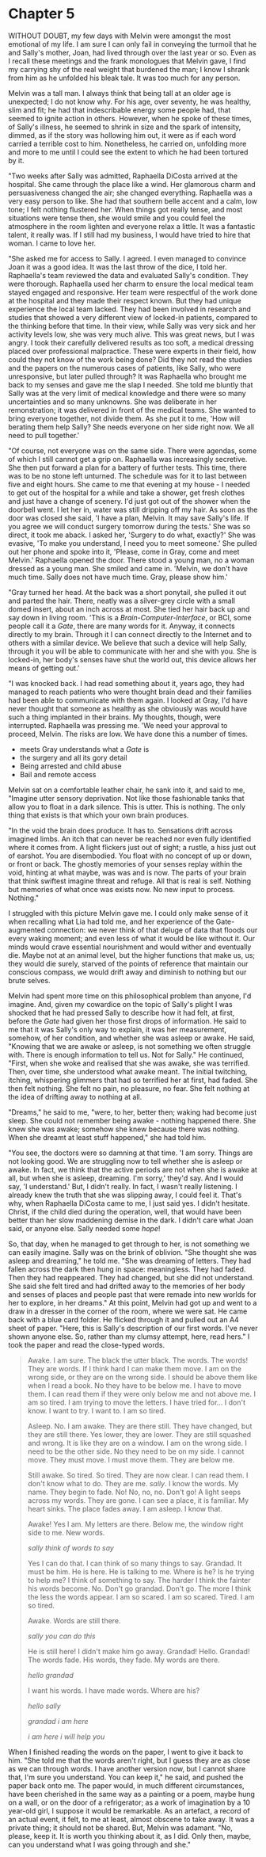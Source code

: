 
# Chapter 5

<span class="firstLetter">W</span>ITHOUT DOUBT, my few days with Melvin were amongst the most emotional of my life. I am sure I can only fail in conveying the turmoil that he and Sally's mother, Joan, had lived through over the last year or so. Even as I recall these meetings and the frank monologues that Melvin gave, I find my carrying shy of the real weight that burdened the man; I know I shrank from him as he unfolded his bleak tale. It was too much for any person.

Melvin was a tall man. I always think that being tall at an older age is unexpected; I do not know why. For his age, over seventy, he was healthy, slim and fit; he had that indescribable energy some people had, that seemed to ignite action in others. However, when he spoke of these times, of Sally's illness, he seemed to shrink in size and the spark of intensity, dimmed, as if the story was hollowing him out, it were as if each word carried a terrible cost to him. Nonetheless, he carried on, unfolding more and more to me until I could see the extent to which he had been tortured by it.

"Two weeks after Sally was admitted, Raphaella DiCosta arrived at the hospital. She came through the place like a wind. Her glamorous charm and persuasiveness changed the air; she changed everything. Raphaella was a very easy person to like. She had that southern belle accent and a calm, low tone; I felt nothing flustered her. When things got really tense, and most situations were tense then, she would smile and you could feel the atmosphere in the room lighten and everyone relax a little. It was a fantastic talent, it really was. If I still had my business, I would have tried to hire that woman. I came to love her.

"She asked me for access to Sally. I agreed. I even managed to convince Joan it was a good idea. It was the last throw of the dice, I told her. Raphaella's team reviewed the data and evaluated Sally's condition. They were thorough. Raphaella used her charm to ensure the local medical team stayed engaged and responsive. Her team were respectful of the work done at the hospital and they made their respect known. But they had unique experience the local team lacked. They had been involved in research and studies that showed a very different view of locked-in patients, compared to the thinking before that time. In their view, while Sally was very sick and her activity levels low, she was very much alive. This was great news, but I was angry. I took their carefully delivered results as too soft, a medical dressing placed over professional malpractice. These were experts in their field, how could they not know of the work being done? Did they not read the studies and the papers on the numerous cases of patients, like Sally, who were unresponsive, but later pulled through? It was Raphaella who brought me back to my senses and gave me the slap I needed. She told me bluntly that Sally was at the very limit of medical knowledge and there were so many uncertainties and so many unknowns. She was deliberate in her remonstration; it was delivered in front of the medical teams. She wanted to bring everyone together, not divide them. As she put it to me, 'How will berating them help Sally? She needs everyone on her side right now. We all need to pull together.'

"Of course, not everyone was on the same side. There were agendas, some of which I still cannot get a grip on. Raphaella was increasingly secretive. She then put forward a plan for a battery of further tests. This time, there was to be no stone left unturned. The schedule was for it to last between five and eight hours. She came to me that evening at my house - I needed to get out of the hospital for a while and take a shower, get fresh clothes and just have a change of scenery. I'd just got out of the shower when the doorbell went. I let her in, water was still dripping off my hair. As soon as the door was closed she said, 'I have a plan, Melvin. It may save Sally's life. If you agree we will conduct surgery tomorrow during the tests.' She was so direct, it took me aback. I asked her, 'Surgery to do what, exactly?' She was evasive, 'To make you understand, I need you to meet someone.' She pulled out her phone and spoke into it, 'Please, come in Gray, come and meet Melvin.' Raphaella opened the door. There stood a young man, no a woman dressed as a young man. She smiled and came in. 'Melvin, we don't have much time. Sally does not have much time. Gray, please show him.'

"Gray turned her head. At the back was a short ponytail, she pulled it out and parted the hair. There, neatly was a silver-grey circle with a small domed insert, about an inch across at most. She tied her hair back up and say down in living room.
    'This is a *Brain-Computer-Interface*, or BCI, some people call it a *Gate*, there are many words for it. Anyway, it connects directly to my brain. Through it I can connect directly to the Internet and to others with a similar device. We believe that such a device will help Sally, through it you will be able to communicate with her and she with you. She is locked-in, her body's senses have shut the world out, this device allows her means of getting out.'

"I was knocked back. I had read something about it, years ago, they had managed to reach patients who were thought brain dead and their families had been able to communicate with them again. I looked at Gray, I'd have never thought that someone as healthy as she obviously was would have such a thing implanted in their brains. My thoughts, though, were interrupted. Raphaella was pressing me.
    'We need your approval to proceed, Melvin. The risks are low. We have done this a number of times.

- meets Gray understands what a *Gate* is
- the surgery and all its gory detail
- Being arrested and child abuse
- Bail and remote access

Melvin sat on a comfortable leather chair, he sank into it, and said to me, "Imagine utter sensory deprivation. Not like those fashionable tanks that allow you to float in a dark silence. This is utter. This is nothing. The only thing that exists is that which your own brain produces.

"In the void the brain does produce. It has to. Sensations drift across imagined limbs. An itch that can never be reached nor even fully identified where it comes from. A light flickers just out of sight; a rustle, a hiss just out of earshot. You are disembodied. You float with no concept of up or down, or front or back. The ghostly memories of your senses replay within the void, hinting at what maybe, was was and is now. The parts of your brain that think swiftest imagine threat and refuge. All that is real is self. Nothing but memories of what once was exists now. No new input to process. Nothing."

I struggled with this picture Melvin gave me. I could only make sense of it when recalling what Lia had told me, and her experience of the Gate-augmented connection: we never think of that deluge of data that floods our every waking moment; and even less of what it would be like without it. Our minds would crave essential nourishment and would wither and eventually die. Maybe not at an animal level, but the higher functions that make us, us; they would die surely, starved of the points of reference that maintain our conscious compass, we would drift away and diminish to nothing but our brute selves.

Melvin had spent more time on this philosophical problem than anyone, I'd imagine. And, given my cowardice on the topic of Sally's plight I was shocked that he had pressed Sally to describe how it had felt, at first, before the *Gate* had given her those first drops of information. He said to me that it was Sally's only way to explain, it was her measurement, somehow, of her condition, and whether she was asleep or awake. He said, "Knowing that we are awake or asleep, is not something we often struggle with. There is enough information to tell us. Not for Sally." He continued, "First, when she woke and realised that she was awake, she was terrified. Then, over time, she understood what awake meant. The initial twitching, itching, whispering glimmers that had so terrified her at first, had faded. She then felt nothing. She felt no pain, no pleasure, no fear. She felt nothing at the idea of drifting away to nothing at all.

"Dreams," he said to me, "were, to her, better then; waking had become just sleep. She could not remember being awake - nothing happened there. She knew she was awake; somehow she knew because there was nothing. When she dreamt at least stuff happened," she had told him.

"You see, the doctors were so damning at that time. 'I am sorry. Things are not looking good. We are struggling now to tell whether she is asleep or awake. In fact, we think that the active periods are not when she is awake at all, but when she is asleep, dreaming. I'm sorry,' they'd say. And I would say, 'I understand.' But, I didn't really. In fact, I wasn't really listening. I already knew the truth that she was slipping away, I could feel it. That's why, when Raphaella DiCosta came to me, I just said yes. I didn't hesitate. Christ, if the child died during the operation, well, that would have been better than her slow maddening demise in the dark. I didn't care what Joan said, or anyone else. Sally needed some *hope*!

<!-- REWRITE: Doesn't make sense, this next paragraph --

"I cannot imagine what it must be like for her. She has no stimuli. Her mind is completely closed."
"We have done everything, yes?" He stared at her. She felt his accusation.
"We cannot think of anything more. Before you say, it is not because of the risk. Either to her or us. I want this to work. I wanted it to work."
"I'll keep going. Thank you, for this." He held up the tablet.
"She may not understand the signals. We are only going on what other candidates have found to work. No one was as young as she is." Her lips tightened and she slowly shook her head. "I am so sorry." She caught herself and focussed on him. "Remember, short repeating words. A vocabulary of no more than 5 common words. Her name: repeat it often." 

-->

So, that day, when he managed to get through to her, is not something we can easily imagine. Sally was on the brink of oblivion. "She thought she was asleep and dreaming," he told me. "She was dreaming of letters. They had fallen across the dark then hung in space: meaningless. They had faded. Then they had reappeared. They had changed, but she did not understand. She said she felt tired and had drifted away to the memories of her body and senses of places and people past that were remade into new worlds for her to explore, in her dreams." At this point, Melvin had got up and went to a draw in a dresser in the corner of the room, where we were sat. He came back with a blue card folder. He flicked through it and pulled out an A4 sheet of paper. "Here, this is Sally's description of our first words. I've never shown anyone else. So, rather than my clumsy attempt, here, read hers." I took the paper and read the close-typed words.

> Awake. I am sure. The black the utter black. The words. The words! They are words. If I think hard I can make them move. I am on the wrong side, or they are on the wrong side. I should be above them like when I read a book. No they have to be below me. I have to move them. I can read them if they were only below me and not above me. I am so tired. I am trying to move the letters. I have tried for… I don't know. I want to try. I want to. I am so tired.
> 
> Asleep. No. I am awake. They are there still. They have changed, but they are still there. Yes lower, they are lower. They are still squashed and wrong. It is like they are on a window. I am on the wrong side. I need to be the other side. No they need to be on my side. I cannot move. They must move. I must move them. They are below me.
> 
> Still awake. So tired. So tired. They are now clear. I can read them. I don't know what to do. They are me. *sally*.  I know the words. My name. They begin to fade. No! No, no, no. Don't go! A light seeps across my words. They are gone. I can see a place, it is familiar. My heart sinks. The place fades away. I am asleep. I know that.
> 
> Awake! Yes I am. My letters are there. Below me, the window right side to me. New words.
> 
> *sally think of words to say*  
> 
> Yes I can do that. I can think of so many things to say. Grandad. It must be him. He is here. He is talking to me. Where is he? Is he trying to help me? I think of something to say. The harder I think the fainter his words become. No. Don't go grandad. Don't go. The more I think the less the words appear. I am so scared. I am so scared. Tired. I am so tired.
> 
> Awake. Words are still there.
> 
> *sally you can do this*
> 
> He is still here! I didn't make him go away. Grandad! Hello. Grandad! The words fade. His words, they fade. My words are there.
> 
> *hello grandad*
> 
> I want his words. I have made words. Where are his?
> 
> *hello sally*
> 
> *grandad i am here*
> 
> *i am here i will help you*

When I finished reading the words on the paper, I went to give it back to him. "She told me that the words aren't right, but I guess they are as close as we can through words. I have another version now, but I cannot share that, I'm sure you understand. You can keep it," he said, and pushed the paper back onto me. The paper would, in much different circumstances, have been cherished in the same way as a painting or a poem, maybe hung on a wall, or on the door of a refrigerator; as a work of imagination by a 10 year-old girl, I suppose it would be remarkable. As an artefact, a record of an actual event, it felt, to me at least, almost obscene to take away. It was a private thing; it should not be shared. But, Melvin was adamant. "No, please, keep it. It is worth you thinking about it, as I did. Only then, maybe, can you understand what I was going through and she."

